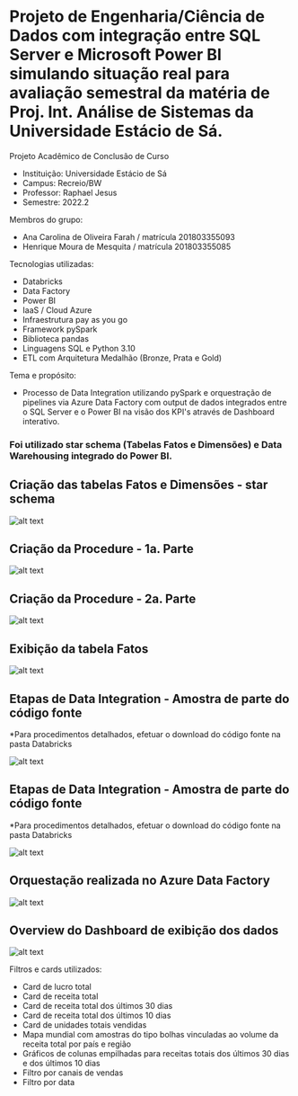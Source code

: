 # Projeto de Engenharia/Ciência de Dados com integração entre SQL Server e Microsoft Power BI simulando situação real para avaliação semestral da matéria de Proj. Int. Análise de Sistemas da Universidade Estácio de Sá.

Projeto Acadêmico de Conclusão de Curso
- Instituição: Universidade Estácio de Sá
- Campus: Recreio/BW
- Professor: Raphael Jesus
- Semestre: 2022.2

Membros do grupo:

- Ana Carolina de Oliveira Farah / matrícula 201803355093
- Henrique Moura de Mesquita / matrícula 201803355085

Tecnologias utilizadas:

- Databricks
- Data Factory
- Power BI
- IaaS / Cloud Azure
- Infraestrutura pay as you go
- Framework pySpark
- Biblioteca pandas
- Linguagens SQL e Python 3.10
- ETL com Arquitetura Medalhão (Bronze, Prata e Gold)

Tema e propósito:
- Processo de Data Integration utilizando pySpark e orquestração de pipelines via Azure Data Factory com output de dados integrados entre o SQL Server e o Power BI na visão dos KPI's através de Dashboard interativo.

### Foi utilizado star schema (Tabelas Fatos e Dimensões) e Data Warehousing integrado do Power BI.

## Criação das tabelas Fatos e Dimensões - star schema

![alt text](https://i.imgur.com/7l0W81n.png)

## Criação da Procedure - 1a. Parte

![alt text](https://i.imgur.com/DBESZhJ.png)

## Criação da Procedure - 2a. Parte

![alt text](https://i.imgur.com/LqzgbQv.png)

## Exibição da tabela Fatos

![alt text](https://i.imgur.com/Fstlk4G.png)

## Etapas de Data Integration - Amostra de parte do código fonte
*Para procedimentos detalhados, efetuar o download do código fonte na pasta Databricks

![alt text](https://i.imgur.com/n2qHODK.png)

## Etapas de Data Integration - Amostra de parte do código fonte
*Para procedimentos detalhados, efetuar o download do código fonte na pasta Databricks

![alt text](https://i.imgur.com/JtRe5Qp.png)

## Orquestação realizada no Azure Data Factory

![alt text](https://i.imgur.com/64zSNhY.png)

## Overview do Dashboard de exibição dos dados

![alt text](https://i.imgur.com/QTWDr2u.png)

Filtros e cards utilizados:

- Card de lucro total
- Card de receita total
- Card de receita total dos últimos 30 dias
- Card de receita total dos últimos 10 dias
- Card de unidades totais vendidas
- Mapa mundial com amostras do tipo bolhas vinculadas ao volume da receita total por país e região
- Gráficos de colunas empilhadas para receitas totais dos últimos 30 dias e dos últimos 10 dias
- Filtro por canais de vendas
- Filtro por data

